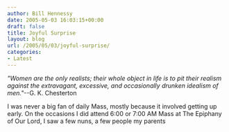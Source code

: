```yaml
---
author: Bill Hennessy
date: 2005-05-03 16:03:15+00:00
draft: false
title: Joyful Surprise
layout: blog
url: /2005/05/03/joyful-surprise/
categories:
- Latest
---
```


_"Women are the only realists; their whole object in life is to pit their realism against the extravagant, excessive, and occasionally drunken idealism of men."_--G. K. Chesterton

I was never a big fan of daily Mass, mostly because it involved getting up early.  On the occasions I did attend 6:00 or 7:00 AM Mass at The Epiphany of Our Lord, I saw a few nuns, a few people my parents
